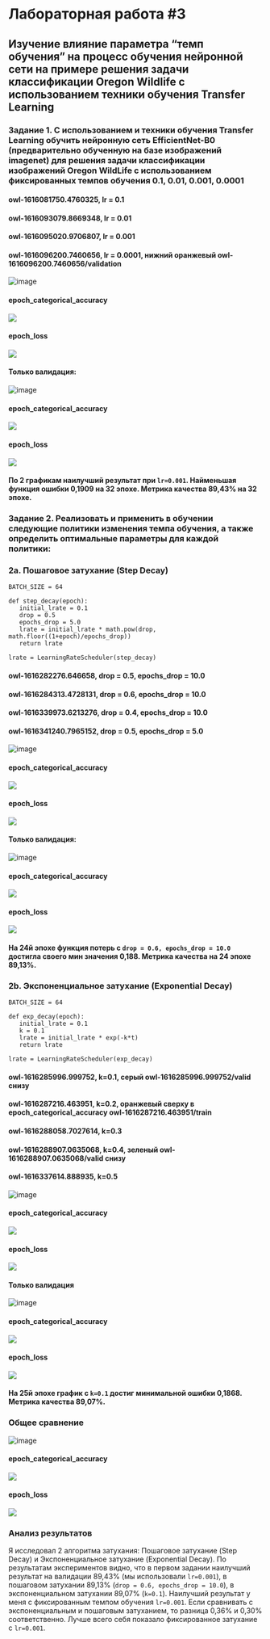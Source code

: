 # Лабораторная работа #3
## Изучение влияние параметра “темп обучения” на процесс обучения нейронной сети на примере решения задачи классификации Oregon Wildlife с использованием техники обучения Transfer Learning
### Задание 1. С использованием и техники обучения Transfer Learning обучить нейронную сеть EfficientNet-B0 (предварительно обученную на базе изображений imagenet) для решения задачи классификации изображений Oregon WildLife с использованием фиксированных темпов обучения 0.1, 0.01, 0.001, 0.0001
#### owl-1616081750.4760325, lr = 0.1
#### owl-1616093079.8669348, lr = 0.01
#### owl-1616095020.9706807, lr = 0.001
#### owl-1616096200.7460656, lr = 0.0001, нижний оранжевый owl-1616096200.7460656/validation
![image](https://user-images.githubusercontent.com/80168174/111886334-10a62100-89de-11eb-8a00-231c14ecca2a.png)
#### epoch_categorical_accuracy
<img src="https://raw.githubusercontent.com/NikitaShulgan/Laba3/main/For_Readmi/1_epoch_categorical_accuracy.svg">

#### epoch_loss
<img src="https://raw.githubusercontent.com/NikitaShulgan/Laba3/main/For_Readmi/1_epoch_loss.svg">

#### Только валидация:
![image](https://user-images.githubusercontent.com/80168174/111938058-31ec3780-8ada-11eb-8924-06ac3f681654.png)

#### epoch_categorical_accuracy
<img src="https://raw.githubusercontent.com/NikitaShulgan/Laba3/main/For_Readmi/1_valid_epoch_categorical_accuracy.svg">

#### epoch_loss
<img src="https://raw.githubusercontent.com/NikitaShulgan/Laba3/main/For_Readmi/1_valid_epoch_loss.svg">

#### По 2 графикам наилучший результат при ```lr=0.001```. Найменьшая функция ошибки 0,1909 на 32 эпохе. Метрика качества 89,43% на 32 эпохе.

### Задание 2. Реализовать и применить в обучении следующие политики изменения темпа обучения, а также определить оптимальные параметры для каждой политики:
### 2а. Пошаговое затухание (Step Decay)
```
BATCH_SIZE = 64

def step_decay(epoch):
   initial_lrate = 0.1
   drop = 0.5
   epochs_drop = 5.0
   lrate = initial_lrate * math.pow(drop, math.floor((1+epoch)/epochs_drop))
   return lrate

lrate = LearningRateScheduler(step_decay)
```
#### owl-1616282276.646658, drop = 0.5, epochs_drop = 10.0
#### owl-1616284313.4728131, drop = 0.6, epochs_drop = 10.0
#### owl-1616339973.6213276, drop = 0.4, epochs_drop = 10.0
#### owl-1616341240.7965152, drop = 0.5, epochs_drop = 5.0
![image](https://user-images.githubusercontent.com/80168174/111912113-40eecd80-8a79-11eb-8551-a5e713ebf7d5.png)
#### epoch_categorical_accuracy
<img src="https://raw.githubusercontent.com/NikitaShulgan/Laba3/main/For_Readmi/step_epoch_categorical_accuracy.svg">

#### epoch_loss
<img src="https://raw.githubusercontent.com/NikitaShulgan/Laba3/main/For_Readmi/step_epoch_loss.svg">

#### Только валидация:

![image](https://user-images.githubusercontent.com/80168174/111938433-fa31bf80-8ada-11eb-8fa2-4c0045bcb787.png)

#### epoch_categorical_accuracy
<img src="https://raw.githubusercontent.com/NikitaShulgan/Laba3/main/For_Readmi/step_valid_epoch_categorical_accuracy.svg">

#### epoch_loss
<img src="https://raw.githubusercontent.com/NikitaShulgan/Laba3/main/For_Readmi/step_valid_epoch_loss.svg">

#### На 24й эпохе функция потерь с ```drop = 0.6, epochs_drop = 10.0``` достигла своего мин значения 0,188. Метрика качества на 24 эпохе 89,13%. 

### 2b. Экспоненциальное затухание (Exponential Decay)
```
BATCH_SIZE = 64

def exp_decay(epoch):
   initial_lrate = 0.1
   k = 0.1
   lrate = initial_lrate * exp(-k*t)
   return lrate
   
lrate = LearningRateScheduler(exp_decay)
```
####  owl-1616285996.999752, k=0.1, серый owl-1616285996.999752/valid снизу
####  owl-1616287216.463951, k=0.2, оранжевый сверху в epoch_categorical_accuracy owl-1616287216.463951/train
####  owl-1616288058.7027614, k=0.3
####  owl-1616288907.0635068, k=0.4, зеленый owl-1616288907.0635068/valid снизу
####  owl-1616337614.888935, k=0.5
![image](https://user-images.githubusercontent.com/80168174/111909940-4bf13000-8a70-11eb-8d10-c1e00016f9f0.png)
#### epoch_categorical_accuracy
<img src="https://raw.githubusercontent.com/NikitaShulgan/Laba3/main/For_Readmi/exp_epoch_categorical_accuracy.svg">

#### epoch_loss
<img src="https://raw.githubusercontent.com/NikitaShulgan/Laba3/main/For_Readmi/exp_epoch_loss.svg">

#### Только валидация

![image](https://user-images.githubusercontent.com/80168174/111938945-1da93a00-8adc-11eb-97e5-7b3c5aa48458.png)
#### epoch_categorical_accuracy
<img src="https://raw.githubusercontent.com/NikitaShulgan/Laba3/main/For_Readmi/exp_valid_epoch_categorical_accuracy.svg">

#### epoch_loss
<img src="https://raw.githubusercontent.com/NikitaShulgan/Laba3/main/For_Readmi/exp_valid_epoch_loss.svg">

#### На 25й эпохе график с ```k=0.1``` достиг минимальной ошибки 0,1868. Метрика качества 89,07%.

### Общее сравнение
![image](https://user-images.githubusercontent.com/80168174/112022103-02bde080-8b43-11eb-8588-3939dfdb8f52.png)

#### epoch_categorical_accuracy
<img src="https://raw.githubusercontent.com/NikitaShulgan/Laba3/main/For_Readmi/best_epoch_categorical_accuracy.svg">

#### epoch_loss
<img src="https://raw.githubusercontent.com/NikitaShulgan/Laba3/main/For_Readmi/best_epoch_loss.svg">

###  Анализ результатов
   Я исследовал 2 алгоритма затухания: Пошаговое затухание (Step Decay) и Экспоненциальное затухание (Exponential Decay). По результатам экспериментов видно, что в первом задании наилучший результат на валидации 89,43% (мы использовали ```lr=0.001```), в пошаговом затухании 89,13% (```drop = 0.6, epochs_drop = 10.0```), в экспоненциальном затухании 89,07% (```k=0.1```). Наилучший результат у меня с фиксированным темпом обучения ```lr=0.001```. Если сравнивать с экспоненциальным и пошаговым затуханием, то разница 0,36% и 0,30% соответственно. Лучше всего себя показало фиксированное затухание с  ```lr=0.001```.
